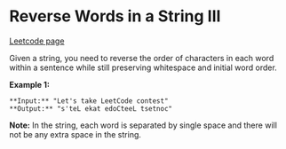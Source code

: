 # Reverse Words in a String III
[Leetcode page](https://leetcode.com/problems/reverse-words-in-a-string-iii/description)

Given a string, you need to reverse the order of characters in each word
within a sentence while still preserving whitespace and initial word order.

**Example 1:**  

    
    
    **Input:** "Let's take LeetCode contest"
    **Output:** "s'teL ekat edoCteeL tsetnoc"
    

**Note:** In the string, each word is separated by single space and there will
not be any extra space in the string.

